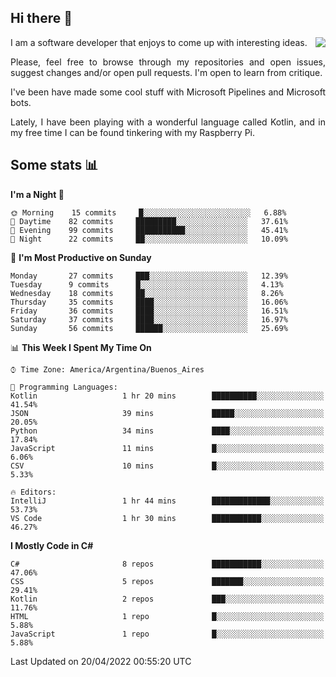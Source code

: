 ## Hi there :slightly_smiling_face:

<img src="https://github-readme-stats.vercel.app/api?username=victorgrycuk&show_icons=true&count_private=true&title_color=F7941E&icon_color=F7941E" align="right">

<p align="justify">
I am a software developer that enjoys to come up with interesting ideas.
<p/>

<p align= "justify">
Please, feel free to browse through my repositories and open issues, suggest changes and/or open pull requests. I'm open to learn from critique.
<p/>


<p align= "justify">
I've been have made some cool stuff with Microsoft Pipelines and Microsoft bots.
<p/>

<p align= "justify">
Lately, I have been playing with a wonderful language called Kotlin, and in my free time I can be found tinkering with my Raspberry Pi.
<p/>

## Some stats :bar_chart:
<!--START_SECTION:waka-->
**I'm a Night 🦉** 

```text
🌞 Morning    15 commits     █░░░░░░░░░░░░░░░░░░░░░░░░   6.88% 
🌆 Daytime    82 commits     █████████░░░░░░░░░░░░░░░░   37.61% 
🌃 Evening    99 commits     ███████████░░░░░░░░░░░░░░   45.41% 
🌙 Night      22 commits     ██░░░░░░░░░░░░░░░░░░░░░░░   10.09%

```
📅 **I'm Most Productive on Sunday** 

```text
Monday       27 commits     ███░░░░░░░░░░░░░░░░░░░░░░   12.39% 
Tuesday      9 commits      █░░░░░░░░░░░░░░░░░░░░░░░░   4.13% 
Wednesday    18 commits     ██░░░░░░░░░░░░░░░░░░░░░░░   8.26% 
Thursday     35 commits     ████░░░░░░░░░░░░░░░░░░░░░   16.06% 
Friday       36 commits     ████░░░░░░░░░░░░░░░░░░░░░   16.51% 
Saturday     37 commits     ████░░░░░░░░░░░░░░░░░░░░░   16.97% 
Sunday       56 commits     ██████░░░░░░░░░░░░░░░░░░░   25.69%

```


📊 **This Week I Spent My Time On** 

```text
⌚︎ Time Zone: America/Argentina/Buenos_Aires

💬 Programming Languages: 
Kotlin                   1 hr 20 mins        ██████████░░░░░░░░░░░░░░░   41.54% 
JSON                     39 mins             █████░░░░░░░░░░░░░░░░░░░░   20.05% 
Python                   34 mins             ████░░░░░░░░░░░░░░░░░░░░░   17.84% 
JavaScript               11 mins             █░░░░░░░░░░░░░░░░░░░░░░░░   6.06% 
CSV                      10 mins             █░░░░░░░░░░░░░░░░░░░░░░░░   5.33%

🔥 Editors: 
IntelliJ                 1 hr 44 mins        █████████████░░░░░░░░░░░░   53.73% 
VS Code                  1 hr 30 mins        ███████████░░░░░░░░░░░░░░   46.27%

```

**I Mostly Code in C#** 

```text
C#                       8 repos             ███████████░░░░░░░░░░░░░░   47.06% 
CSS                      5 repos             ███████░░░░░░░░░░░░░░░░░░   29.41% 
Kotlin                   2 repos             ███░░░░░░░░░░░░░░░░░░░░░░   11.76% 
HTML                     1 repo              █░░░░░░░░░░░░░░░░░░░░░░░░   5.88% 
JavaScript               1 repo              █░░░░░░░░░░░░░░░░░░░░░░░░   5.88%

```



 Last Updated on 20/04/2022 00:55:20 UTC
<!--END_SECTION:waka-->
